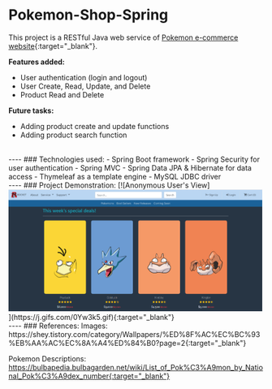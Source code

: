 # Pokemon-Shop-Spring
This project is a RESTful Java web service of [Pokemon e-commerce website](https://github.com/wontaekoh/Pokemon-Shop){:target="_blank"}.

**Features added:**
- User authentication (login and logout)
- User Create, Read, Update, and Delete
- Product Read and Delete

**Future tasks:**
- Adding product create and update functions
- Adding product search function

<br>
----
### Technologies used:
- Spring Boot framework
- Spring Security for user authentication
- Spring MVC
- Spring Data JPA & Hibernate for data access
- Thymeleaf as a template engine
- MySQL JDBC driver

<br>
----
### Project Demonstration:
[![Anonymous User's View]<img src="demo-images/anonymous.png" width="500"/>](https://j.gifs.com/0Yw3k5.gif){:target="_blank"}



<br>
----
### References:
Images: https://shey.tistory.com/category/Wallpapers/%ED%8F%AC%EC%BC%93%EB%AA%AC%EC%8A%A4%ED%84%B0?page=2{:target="_blank"}

Pokemon Descriptions: https://bulbapedia.bulbagarden.net/wiki/List_of_Pok%C3%A9mon_by_National_Pok%C3%A9dex_number{:target="_blank"}
